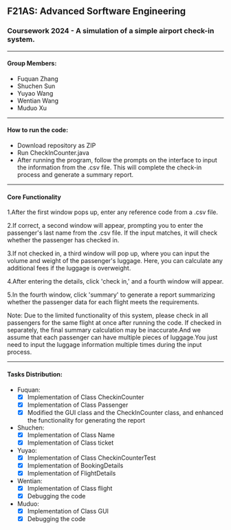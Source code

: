 ## F21AS: Advanced Sorftware Engineering

### Coursework 2024 - A simulation of a simple airport check-in system.

---

#### Group Members:

* Fuquan Zhang
* Shuchen Sun
* Yuyao Wang
* Wentian Wang
* Muduo Xu

---
#### How to run the code:

- Download repository as ZIP
- Run CheckInCounter.java
- After running the program, follow the prompts on the interface to input the information from the .csv file. This will complete the check-in process and generate a summary report.
---
#### Core Functionality
1.After the first window pops up, enter any reference code from a .csv file. 

2.If correct, a second window will appear, prompting you to enter the passenger's last name from the .csv file. If the input matches, it will check whether the passenger has checked in. 

3.If not checked in, a third window will pop up, where you can input the volume and weight of the passenger's luggage. Here, you can calculate any additional fees if the luggage is overweight. 

4.After entering the details, click 'check in,' and a fourth window will appear. 

5.In the fourth window, click 'summary' to generate a report summarizing whether the passenger data for each flight meets the requirements.

Note: Due to the limited functionality of this system, please check in all passengers for the same flight at once after running the code. If checked in separately, the final summary calculation may be inaccurate.And we assume that each passenger can have multiple pieces of luggage.You just need to input the luggage information multiple times during the input process.

---
#### Tasks Distribution:

* Fuquan:
    - [x] Implementation of Class CheckinCounter
    - [x] Implementation of Class Passenger
    - [x] Modified the GUI class and the CheckInCounter class, and enhanced the functionality for generating the report
* Shuchen:
    - [x] Implementation of Class Name
    - [x] Implementation of Class ticket
* Yuyao:
    - [x] Implementation of Class CheckinCounterTest
    - [x] Implementation of BookingDetails
    - [x] Implementation of FlightDetails
* Wentian:
    - [x] Implementation of Class flight
    - [x] Debugging the code
* Muduo:
    - [x] Implementation of Class GUI
    - [x] Debugging the code
